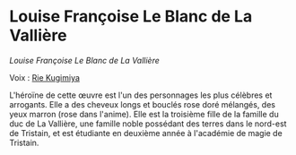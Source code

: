# Louise Françoise Le Blanc de La Vallière

_Louise Françoise Le Blanc de La Vallière_

Voix : [Rie Kugimiya](https://fr.wikipedia.org/wiki/Rie_Kugimiya)

L'héroïne de cette œuvre est l'un des personnages les plus célèbres et arrogants. Elle a des cheveux longs et bouclés rose doré mélangés, des yeux marron (rose dans l'anime). Elle est la troisième fille de la famille du duc de La Vallière, une famille noble possédant des terres dans le nord-est de Tristain, et est étudiante en deuxième année à l'académie de magie de Tristain.